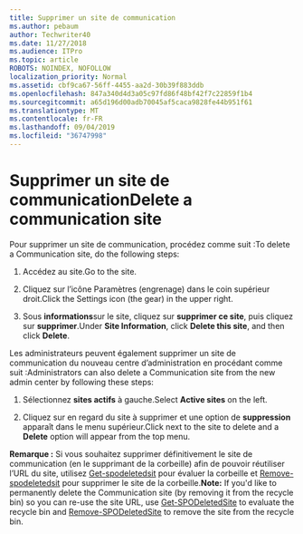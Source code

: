 ```yaml
---
title: Supprimer un site de communication
ms.author: pebaum
author: Techwriter40
ms.date: 11/27/2018
ms.audience: ITPro
ms.topic: article
ROBOTS: NOINDEX, NOFOLLOW
localization_priority: Normal
ms.assetid: cbf9ca67-56ff-4455-aa2d-30b39f883ddb
ms.openlocfilehash: 847a340d4d3a05c97fd86f48bf42f7c22859f1b4
ms.sourcegitcommit: a65d196d00adb70045af5caca9828fe44b951f61
ms.translationtype: MT
ms.contentlocale: fr-FR
ms.lasthandoff: 09/04/2019
ms.locfileid: "36747998"
---
```

# <a name="delete-a-communication-site"></a><span data-ttu-id="9d600-102">Supprimer un site de communication</span><span class="sxs-lookup"><span data-stu-id="9d600-102">Delete a communication site</span></span>

<span data-ttu-id="9d600-103">Pour supprimer un site de communication, procédez comme suit :</span><span class="sxs-lookup"><span data-stu-id="9d600-103">To delete a Communication site, do the following steps:</span></span> 
  
1. <span data-ttu-id="9d600-104">Accédez au site.</span><span class="sxs-lookup"><span data-stu-id="9d600-104">Go to the site.</span></span> 
  
2. <span data-ttu-id="9d600-105">Cliquez sur l’icône Paramètres (engrenage) dans le coin supérieur droit.</span><span class="sxs-lookup"><span data-stu-id="9d600-105">Click the Settings icon (the gear) in the upper right.</span></span> 
  
3. <span data-ttu-id="9d600-106">Sous **informations**sur le site, cliquez sur **supprimer ce site**, puis cliquez sur **supprimer**.</span><span class="sxs-lookup"><span data-stu-id="9d600-106">Under **Site Information**, click **Delete this site**, and then click **Delete**.</span></span> 
  
<span data-ttu-id="9d600-107">Les administrateurs peuvent également supprimer un site de communication du nouveau centre d’administration en procédant comme suit :</span><span class="sxs-lookup"><span data-stu-id="9d600-107">Administrators can also delete a Communication site from the new admin center by following these steps:</span></span> 
  
1. <span data-ttu-id="9d600-108">Sélectionnez **sites actifs** à gauche.</span><span class="sxs-lookup"><span data-stu-id="9d600-108">Select **Active sites** on the left.</span></span> 
  
2. <span data-ttu-id="9d600-109">Cliquez sur en regard du site à supprimer et une option de **suppression** apparaît dans le menu supérieur.</span><span class="sxs-lookup"><span data-stu-id="9d600-109">Click next to the site to delete and a **Delete** option will appear from the top menu.</span></span> 
  
 <span data-ttu-id="9d600-110">**Remarque :** Si vous souhaitez supprimer définitivement le site de communication (en le supprimant de la corbeille) afin de pouvoir réutiliser l’URL du site, utilisez [Get-spodeletedsit](https://aka.ms/Get-SPODeletedSite) pour évaluer la corbeille et [Remove-spodeletedsit](https://aka.ms/Remove-SPODeletedSite) pour supprimer le site de la corbeille.</span><span class="sxs-lookup"><span data-stu-id="9d600-110">**Note:** If you'd like to permanently delete the Communication site (by removing it from the recycle bin) so you can re-use the site URL, use [Get-SPODeletedSite](https://aka.ms/Get-SPODeletedSite) to evaluate the recycle bin and [Remove-SPODeletedSite](https://aka.ms/Remove-SPODeletedSite) to remove the site from the recycle bin.</span></span> 
  


